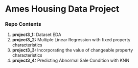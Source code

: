 # Ames Housing Data Project
### Repo Contents
1. **project3_1:** Dataset EDA
2. **project3_2:** Multiple Linear Regression with fixed property characteristics
3. **project3_3:** Incorporating the value of changeable property characteristics
4. **project3_4:** Predicting Abnormal Sale Condition with KNN
